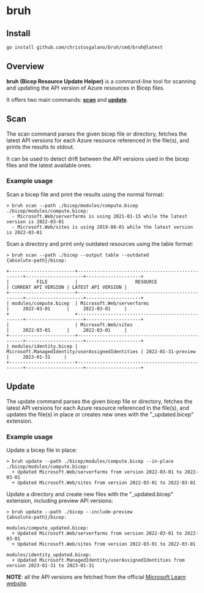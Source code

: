 # bruh

## Install

```bash
go install github.com/christosgalano/bruh/cmd/bruh@latest
```

## Overview

**bruh (Bicep Resource Update Helper)** is a command-line tool for scanning and updating the API version of Azure resources in Bicep files.

It offers two main commands: [**scan**](#scan) and [**update**](#update).

## Scan

The scan command parses the given bicep file or directory, fetches the latest API versions for each Azure resource referenced in the file(s),
and prints the results to stdout.

It can be used to detect drift between the API versions used in the bicep files and the latest available ones.

### Example usage

Scan a bicep file and print the results using the normal format:

```text
> bruh scan --path ./bicep/modules/compute.bicep
./bicep/modules/compute.bicep:
  - Microsoft.Web/serverfarms is using 2021-01-15 while the latest version is 2022-03-01
  - Microsoft.Web/sites is using 2019-08-01 while the latest version is 2022-03-01
```

Scan a directory and print only outdated resources using the table format:

```text
> bruh scan --path ./bicep --output table --outdated
{absolute-path}/bicep:

+------------------------+--------------------------------------------------+---------------------+--------------------+
|          FILE          |                     RESOURCE                     | CURRENT API VERSION | LATEST API VERSION |
+------------------------+--------------------------------------------------+---------------------+--------------------+
| modules/compute.bicep  | Microsoft.Web/serverfarms                        |     2022-03-01      |     2022-03-01     |
+                        +--------------------------------------------------+---------------------+--------------------+
|                        | Microsoft.Web/sites                              |     2022-03-01      |     2022-03-01     |
+------------------------+--------------------------------------------------+---------------------+--------------------+
| modules/identity.bicep | Microsoft.ManagedIdentity/userAssignedIdentities | 2022-01-31-preview  |     2023-01-31     |
+------------------------+--------------------------------------------------+---------------------+--------------------+
```

## Update

The update command parses the given bicep file or directory, fetches the latest API versions for each Azure resource referenced in the file(s),
and updates the file(s) in place or creates new ones with the "_updated.bicep" extension.

### Example usage

Update a bicep file in place:

```text
> bruh update --path ./bicep/modules/compute.bicep --in-place
./bicep/modules/compute.bicep:
  + Updated Microsoft.Web/serverfarms from version 2022-03-01 to 2022-03-01
  + Updated Microsoft.Web/sites from version 2022-03-01 to 2022-03-01
```

Update a directory and create new files with the "_updated.bicep" extension, including preview API versions:

```text
> bruh update --path ./bicep --include-preview
{absolute-path}/bicep:

modules/compute_updated.bicep:
  + Updated Microsoft.Web/serverfarms from version 2022-03-01 to 2022-03-01
  + Updated Microsoft.Web/sites from version 2022-03-01 to 2022-03-01

modules/identity_updated.bicep:
  + Updated Microsoft.ManagedIdentity/userAssignedIdentities from version 2023-01-31 to 2023-01-31
```

**NOTE**: all the API versions are fetched from the official [Microsoft Learn website](https://learn.microsoft.com/en-us/azure/templates/).
